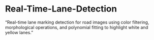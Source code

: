 # Real-Time-Lane-Detection
“Real-time lane marking detection for road images using color filtering, morphological operations, and polynomial fitting to highlight white and yellow lanes.”

